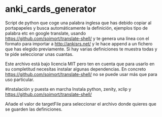 # anki_cards_generator
Script de python que coge una palabra inglesa que has debido copiar al portapapeles y busca automáticamente la definición, ejemplos tipo de palabra etc en google translate, usando https://github.com/soimort/translate-shell/ y te genera una línea con el formato para importar a http://ankisrs.net/ y le hace append a un fichero que has elegido previamente. Si hay varias definiciones te muestra todas y te pide seleccionar unas cuantas.

Este archivo está bajo licencia MIT pero ten en cuenta que para usarlo en su completitud necesítas instalar algunas dependencias. En concreto https://github.com/soimort/translate-shell/ no se puede usar más que para uso particular.

#Instalación y puesta en marcha
Instala python, zenity, xclip y https://github.com/soimort/translate-shell/

Añade el valor de targetFile para seleccionar el archivo donde quieres que se guarden las definiciones.
